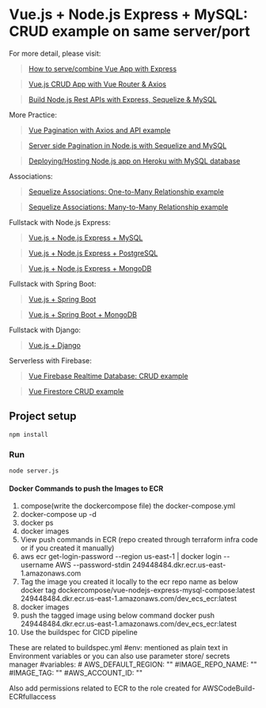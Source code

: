 # Vue.js + Node.js Express + MySQL: CRUD example on same server/port

For more detail, please visit:
> [How to serve/combine Vue App with Express](https://bezkoder.com/serve-vue-app-express/)

> [Vue.js CRUD App with Vue Router & Axios](https://bezkoder.com/vue-js-crud-app/)

> [Build Node.js Rest APIs with Express, Sequelize & MySQL](https://bezkoder.com/node-js-express-sequelize-mysql/)

More Practice:
> [Vue Pagination with Axios and API example](https://bezkoder.com/vue-pagination-axios/)

> [Server side Pagination in Node.js with Sequelize and MySQL](https://bezkoder.com/node-js-sequelize-pagination-mysql/)

> [Deploying/Hosting Node.js app on Heroku with MySQL database](https://bezkoder.com/deploy-node-js-app-heroku-cleardb-mysql/)

Associations:
> [Sequelize Associations: One-to-Many Relationship example](https://bezkoder.com/sequelize-associate-one-to-many/)

> [Sequelize Associations: Many-to-Many Relationship example](https://bezkoder.com/sequelize-associate-many-to-many/)

Fullstack with Node.js Express:
> [Vue.js + Node.js Express + MySQL](https://bezkoder.com/vue-js-node-js-express-mysql-crud-example/)

> [Vue.js + Node.js Express + PostgreSQL](https://bezkoder.com/vue-node-express-postgresql/)

> [Vue.js + Node.js Express + MongoDB](https://bezkoder.com/vue-node-express-mongodb-mevn-crud/)

Fullstack with Spring Boot:
> [Vue.js + Spring Boot](https://bezkoder.com/spring-boot-vue-js-crud-example/)

> [Vue.js + Spring Boot + MongoDB](https://bezkoder.com/spring-boot-vue-mongodb/)

Fullstack with Django:
> [Vue.js + Django](https://bezkoder.com/django-vue-js-rest-framework/)

Serverless with Firebase:
> [Vue Firebase Realtime Database: CRUD example](https://bezkoder.com/vue-firebase-realtime-database/)

> [Vue Firestore CRUD example](https://bezkoder.com/vue-firestore-crud/)

## Project setup
```
npm install
```

### Run
```
node server.js
```


#### Docker Commands to push the Images to ECR
1. compose(write the dockercompose file) the docker-compose.yml
2. docker-compose up -d
3. docker ps
4. docker images
5. View push commands in ECR (repo created through terraform infra code or if you created it manually)
6. aws ecr get-login-password --region us-east-1 | docker login --username AWS --password-stdin 249448484.dkr.ecr.us-east-1.amazonaws.com
7. Tag the image you created it locally to the ecr repo name as below
   docker tag dockercompose/vue-nodejs-express-mysql-compose:latest 249448484.dkr.ecr.us-east-1.amazonaws.com/dev_ecs_ecr:latest
8. docker images
9. push the tagged image using below command
   docker push 249448484.dkr.ecr.us-east-1.amazonaws.com/dev_ecs_ecr:latest
10. Use the buildspec for CICD pipeline  

These are related to buildspec.yml 
#env: mentioned as plain text in Environment variables or you can also use parameter store/
secrets manager
   #variables:
      # AWS_DEFAULT_REGION: ""
      #IMAGE_REPO_NAME: ""
      #IMAGE_TAG: ""
      #AWS_ACCOUNT_ID: ""

Also add permissions related to ECR to the role created for AWSCodeBuild- ECRfullaccess
